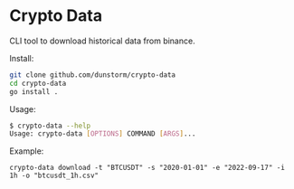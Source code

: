 # Crypto Data

CLI tool to download historical data from binance.

Install:

```bash
git clone github.com/dunstorm/crypto-data
cd crypto-data
go install .
```

Usage:

```bash
$ crypto-data --help
Usage: crypto-data [OPTIONS] COMMAND [ARGS]...
```

Example:

```
crypto-data download -t "BTCUSDT" -s "2020-01-01" -e "2022-09-17" -i 1h -o "btcusdt_1h.csv"
```